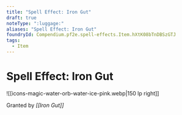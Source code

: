 ```yaml
---
title: "Spell Effect: Iron Gut"
draft: true
noteType: ":luggage:"
aliases: "Spell Effect: Iron Gut"
foundryId: Compendium.pf2e.spell-effects.Item.hXtK08bTnDBSzGTJ
tags:
  - Item
---
```


# Spell Effect: Iron Gut
![[icons-magic-water-orb-water-ice-pink.webp|150 lp right]]

Granted by _[[Iron Gut]]_

